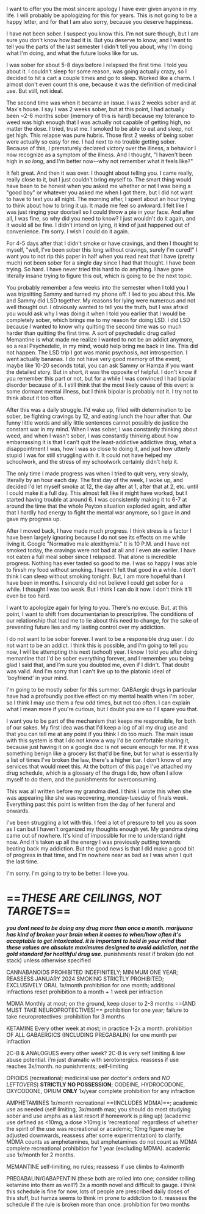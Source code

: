 I want to offer you the most sincere apology I have ever given anyone in my life. I will probably be apologizing for this for years. This is not going to be a happy letter, and for that I am also sorry, because you deserve happiness. 

I have not been sober. I suspect you know this. I'm not sure though, but I am sure you don't know how bad it is. But you deserve to know, and I want to tell you the parts of the last semester I didn't tell you about, why I'm doing what I'm doing, and what the future looks like for us. 

I was sober for about 5-8 days before I relapsed the first time. I told you about it. I couldn't sleep for some reason, was going actually crazy, so I decided to hit a cart a couple times and go to sleep. Worked like a charm. I almost don't even count this one, because it was the definition of medicinal use. But still, not ideal.

The second time was when it became an issue. I was 2 weeks sober and at Max's house. I say I was 2 weeks sober, but at this point, I had actually been ~2-6 months sober (memory of this is hard) because my tolerance to weed was high enough that I was actually not capable of getting high, no matter the dose. I tried, trust me. I smoked to be able to eat and sleep, not get high. This relapse was pure hubris. Those first 2 weeks of being sober were actually so easy for me. I had next to no trouble getting sober. Because of this, I prematurely declared victory over the illness, a behavior I now recognize as a symptom of the illness. And I thought, "I haven't been high in *so long*, and I'm better now--why not remember what it feels like?"

It felt great. And then it was over. I thought about telling you. I came really, really close to it, but I just couldn't bring myself to. The smart thing would have been to be honest when you asked me whether or not I was being a "good boy" or whatever you asked me when I got there, but I did not want to have to text you all night. The morning after, I spent about an hour trying to think about how to bring it up. It made me feel so awkward. I felt like I was just ringing your doorbell so I could throw a pie in your face. And after all, I was fine, so why did you need to know? I just wouldn't do it again, and it would all be fine. I didn't intend on lying, it kind of just happened out of convenience. I'm sorry. I wish I could do it again. 

For 4-5 days after that I didn't smoke or have cravings, and then I thought to myself, "well, I've been sober this long without cravings, surely I'm cured!" I want you to not rip this paper in half when you read next that I have (pretty much) not been sober for a single day since I had that thought. I have been trying. So hard. I have never tried this hard to do anything. I have gone literally insane trying to figure this out, which is going to be the next topic.

You probably remember a few weeks into the semester when I told you I was tripsitting Sammy and turned my phone off. I lied to you about this. Me and Sammy did LSD together. My reasons for lying were numerous and not well thought out. I obviously wanted to tell you the truth, but I was afraid you would ask why I was doing it when I told you earlier that I would be completely sober, which brings me to my reason for doing LSD. I did LSD because I wanted to know why quitting the second time was so much harder than quitting the first time. A sort of psychedelic drug called Memantine is what made me realize I wanted to not be an addict anymore, so a real Psychedelic, in my mind, would help bring me back in line.
This did not happen. The LSD trip I got was manic psychosis, not introspection. I went actually bananas. I do not have very good memory of the event, maybe like 10-20 seconds total, you can ask Sammy or Hamza if you want the detailed story. But in short, it was the opposite of helpful. I don't know if you remember this part or not, but for a while I was convinced I had bipolar disorder because of it. I still think that the most likely cause of this event is some dormant mental illness, but I think bipolar is probably not it. I try not to think about it too often. 

After this was a daily struggle. I'd wake up, filled with determination to be sober, be fighting cravings by 12, and eating lunch the hour after that. Our funny little words and silly little sentences cannot possibly do justice the constant war in my mind. When I was sober, I was constantly thinking about weed, and when I wasn't sober, I was constantly thinking about how embarrassing it is that I can't quit the least-addictive addictive drug, what a disappointment I was, how I was so close to doing it, and just how utterly stupid I was for still struggling with it. It could not have helped my schoolwork, and the stress of my schoolwork certainly didn't help it. 

The only time I made progress was when I tried to quit very, very slowly, literally by an hour each day. The first day of the week, I woke up, and decided I'd let myself smoke at 12, the day after at 1, after that at 2, etc. until I could make it a full day. This almost felt like it might have worked, but I started having trouble at around 6. I was consistently making it to 6-7 at around the time that the whole Peyton situation exploded again, and after that I hardly had energy to fight the mental war anymore, so I gave in and gave my progress up. 

After I moved back, I have made much progress. I think stress is a factor I have been largely ignoring because I do not see its effects on me while living it. Google "Normative male alexithymia." It is 10 P.M. and I have not smoked today, the cravings were not bad at all and I even ate earlier. I have not eaten a full meal sober since I relapsed. That alone is incredible progress. Nothing has ever tasted so good to me. I was so happy I was able to finish my food without smoking. I haven't felt that good in a while. I don't think I can sleep without smoking tonight. But, I am more hopeful than I have been in months. I sincerely did not believe I could get sober for a while. I thought I was too weak. But I think I can do it now. I don't think it'll even be too hard. 

I want to apologize again for lying to you. There's no excuse. But, at this point, I want to shift from documentarian to prescriptive. The conditions of our relationship that lead me to lie about this need to change, for the sake of preventing future lies and my lasting control over my addiction. 

I do not want to be sober forever. I want to be a responsible drug user. I do not want to be an addict. I think this is possible, and I'm going to tell you now, I will be attempting this next (school) year. I know I told you after doing memantine that I'd be sober everything forever, and I remember you being glad I said that, and I'm sure you doubted me, even if I didn't. That doubt was valid. And I'm sorry that I can't live up to the platonic ideal of 'boyfriend' in your mind. 

I'm going to be mostly sober for this summer. GABAergic drugs in particular have had a profoundly positive effect on my mental health when I'm sober, so I think I may use them a few odd times, but not too often. I can explain what I mean more if you're curious, but I doubt you are so I'll spare you that. 

I want you to be part of the mechanism that keeps me responsible, for both of our sakes. My first idea was that I'd keep a log of all my drug use and that you can tell me at any point if you think I do too much. The main issue with this system is that I do not know a way I'd be comfortable sharing it, because just having it on a google doc is not secure enough for me. If it was something benign like a grocery list that'd be fine, but for what is essentially a list of times I've broken the law, there's a higher bar. I don't know of any services that would meet this. At the bottom of this page I've attached my drug schedule, which is a glossary of the drugs I do, how often I allow myself to do them, and the punishments for overconsuming. 

This was all written before my grandma died. I think I wrote this when she was appearing like she was recovering, monday-tuesday of finals week. Everything past this point is written from the day of her funeral and onwards.

I've been struggling a lot with this. I feel a lot of pressure to tell you as soon as I can but I haven't organized my thoughts enough yet. My grandma dying came out of nowhere. It's kind of impossible for me to understand right now. And it's taken up all the energy I was previously putting towards beating back my addiction. But the good news is that I did make a good bit of progress in that time, and I'm nowhere near as bad as I was when I quit the last time. 

I'm sorry. I'm going to try to be better. I love you.


# ==***THESE ARE CEILINGS, NOT TARGETS***==
***you dont need to be doing any drug more than once a month. marijuana has kind of broken your brain when it comes to when/how often it's acceptable to get intoxicated. it is important to hold in your mind that these values are absolute maximums designed to avoid addiction, not the gold standard for healthful drug use.***
punishments reset if broken (do not stack) unless otherwise specified

CANNABANOIDS
	PROHIBITED INDEFINITELY; MINIMUM ONE YEAR; REASSESS JANUARY 2024 
	SMOKING STRICTLY PROHIBITED; EXCLUSIVELY ORAL
	1x/month
	prohibition for one month; additional infractions reset prohibition to a month + 1 week per infraction

MDMA
	Monthly at most; on the ground, keep closer to 2-3 months ==(AND MUST TAKE NEUROPROTECTIVES)==
	prohibition for one year; failure to take neuroprotectives: prohibition for 3 months

KETAMINE
	Every other week at most; in practice 1-2x a month. 
	prohibition OF ALL GABAERGICS (INCLUDING PREGABALIN) for one month per infraction

2C-B & ANALOGUES
	every other week? 2C-B is very self limiting & low abuse potential. i'm just dramatic with serotonergics. reassess if use reaches 3x/month.
	no punishments; self-limiting

OPIOIDS (recreational; medicinal use per doctor's orders and *NO LEFTOVERS*)
	**STRICTLY NO POSSESSION**; CODEINE, HYDROCODONE, OXYCODONE, OPIUM **ONLY**
	1x/year
	complete prohibition for any infraction

AMPHETAMINES
	1x/month recreational ==(INCLUDES MDMA)==; academic use as needed (self limiting, 3x/month max; you should do most studying sober and use amphs as a last resort if homework is piling up)
	(academic use defined as <10mg; a dose >10mg is 'recreational' regardless of whether the spirit of the use was recreational or academic; 10mg figure may be adjusted downwards, reassess after some experimentation)
	to clarify, MDMA counts as amphetamines, but amphetamines do not count as MDMA
	complete recreational prohibition for 1 year (excluding MDMA). academic use 1x/month for 2 months.

MEMANTINE
	self-limiting, no rules; reassess if use climbs to 4x/month

PREGABALIN/GABAPENTIN
	(these both are rolled into one; consider rolling ketamine into them as well?)
	3x a month
	novel and difficult to gauge. i think this schedule is fine for now, lots of people are prescribed daily doses of this stuff, but hamza seems to think im prone to addiction to it. reassess the schedule if the rule is broken more than once.
	prohibition for two months
